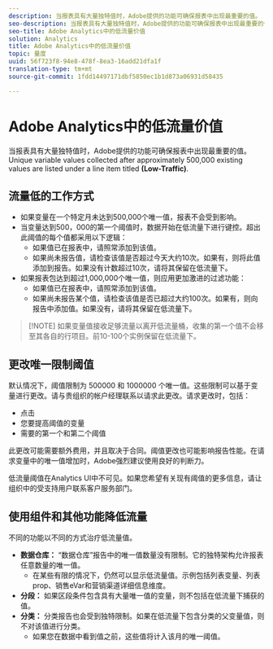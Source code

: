 ```yaml
---
description: 当报表具有大量独特值时，Adobe提供的功能可确保报表中出现最重要的值。
seo-description: 当报表具有大量独特值时，Adobe提供的功能可确保报表中出现最重要的值。
seo-title: Adobe Analytics中的低流量价值
solution: Analytics
title: Adobe Analytics中的低流量价值
topic: 量度
uuid: 56f723f8-94e8-478f-8ea3-16add21dfa1f
translation-type: tm+mt
source-git-commit: 1fdd14497171dbf5850ec1b1d873a06931d58435

---
```



# Adobe Analytics中的低流量价值

当报表具有大量独特值时，Adobe提供的功能可确保报表中出现最重要的值。Unique variable values collected after approximately 500,000 existing values are listed under a line item titled **(Low-Traffic)**.

## 流量低的工作方式

* 如果变量在一个特定月未达到500,000个唯一值，报表不会受到影响。
* 当变量达到500，000的第一个阈值时，数据开始在低流量下进行键控。超出此阈值的每个值都采用以下逻辑：
   * 如果值已在报表中，请照常添加到该值。
   * 如果尚未报告值，请检查该值是否超过今天大约10次。如果有，则将此值添加到报告。如果没有计数超过10次，请将其保留在低流量下。
* 如果报表包达到超过1,000,000个唯一值，则应用更加激进的过滤功能：
   * 如果值已在报表中，请照常添加到该值。
   * 如果尚未报告某个值，请检查该值是否已超过大约100次。如果有，则向报告中添加值。如果没有，请将其保留在低流量下。

> [!NOTE] 如果变量值接收足够流量以离开低流量桶，收集的第一个值不会移至其各自的行项目。前10-100个实例保留在低流量下。

## 更改唯一限制阈值

默认情况下，阈值限制为 500000 和 1000000 个唯一值。这些限制可以基于变量进行更改。请与贵组织的帐户经理联系以请求此更改。请求更改时，包括：

* 点击
* 您要提高阈值的变量
* 需要的第一个和第二个阈值

此更改可能需要额外费用，并且取决于合同。阈值更改也可能影响报告性能。在请求变量中的唯一值增加时，Adobe强烈建议使用良好的判断力。

低流量阈值在Analytics UI中不可见。如果您希望有关现有阈值的更多信息，请让组织中的受支持用户联系客户服务部门。

## 使用组件和其他功能降低流量

不同的功能以不同的方式治疗低流量值。

* **数据仓库：** “数据仓库”报告中的唯一值数量没有限制。它的独特架构允许报表任意数量的唯一值。
   * 在某些有限的情况下，仍然可以显示低流量值。示例包括列表变量、列表prop、销售eVar和营销渠道详细信息维度。
* **分段：** 如果区段条件包含具有大量唯一值的变量，则不包括在低流量下捕获的值。
* **分类：** 分类报告也会受到独特限制。如果在低流量下包含分类的父变量值，则不对该值进行分类。
   * 如果您在数据中看到值之前，这些值将计入该月的唯一阈值。
